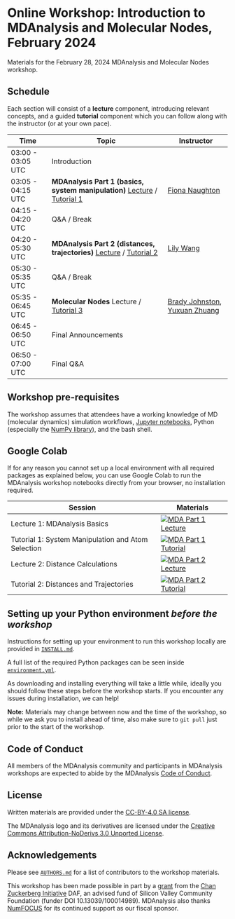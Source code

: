 # Online Workshop: Introduction to MDAnalysis and Molecular Nodes, February 2024
Materials for the February 28, 2024 MDAnalysis and Molecular Nodes workshop.

## Schedule

Each section will consist of a **lecture** component, introducing relevant concepts, 
and a guided **tutorial** component which you can follow along with the instructor 
(or at your own pace).

| Time | Topic | Instructor |
|-----|-----|-----|
|03:00 - 03:05 UTC | Introduction | |
|03:05 - 04:15 UTC | **MDAnalysis Part 1 (basics, system manipulation)** [Lecture](https://github.com/MDAnalysis/MDAnalysisWorkshop-Intro0.5Day/blob/feb24-ws/notebooks/Lecture1_MDAnalysisBasics.ipynb) / [Tutorial 1](https://github.com/MDAnalysis/MDAnalysisWorkshop-Intro0.5Day/blob/oct23-ws/notebooks/Tutorial1_System_Manipulation.ipynb) | [Fiona Naughton](https://github.com/fiona-naughton) |
|04:15 - 04:20 UTC | Q&A / Break| |
|04:20 - 05:30 UTC | **MDAnalysis Part 2 (distances, trajectories)** [Lecture](https://github.com/MDAnalysis/MDAnalysisWorkshop-Intro0.5Day/blob/oct23-ws/notebooks/Lecture2_Distance_calculations.ipynb) / [Tutorial 2](https://github.com/MDAnalysis/MDAnalysisWorkshop-Intro0.5Day/blob/oct23-ws/notebooks/Tutorial2_Distances_Trajectories.ipynb) | [Lily Wang](https://github.com/lilyminium) | 
|05:30 - 05:35 UTC | Q&A / Break ||
|05:35 - 06:45 UTC | **Molecular Nodes** Lecture / [Tutorial 3](https://github.com/MDAnalysis/MDAnalysisWorkshop-Intro0.5Day/blob/feb24-ws/notebooks/Tutorial3_Interactive_Blender.ipynb) | [Brady Johnston](https://github.com/BradyAJohnston), [Yuxuan Zhuang](https://github.com/yuxuanzhuang) |
|06:45 - 06:50 UTC | Final Announcements ||
|06:50 - 07:00 UTC | Final Q&A ||

## Workshop pre-requisites

The workshop assumes that attendees have a working knowledge of MD (molecular dynamics) simulation workflows, [Jupyter notebooks][1], Python (especially the [NumPy library][2]), and the bash shell.


## Google Colab


If for any reason you cannot set up a local environment with all required packages as explained below, you can use Google Colab to run the MDAnalysis workshop notebooks directly from your browser, no installation required. 

| Session                 | Materials |
|-------------------------|-----------|
| Lecture 1: MDAnalysis Basics| [![MDA Part 1 Lecture](https://colab.research.google.com/assets/colab-badge.svg)](https://colab.research.google.com/github/MDAnalysis/MDAnalysisWorkshop-Intro0.5Day/blob/feb24-ws/notebooks/Lecture1_MDAnalysisBasics.ipynb) |
| Tutorial 1: System Manipulation and Atom Selection  | [![MDA Part 1 Tutorial](https://colab.research.google.com/assets/colab-badge.svg)](https://colab.research.google.com/github/MDAnalysis/MDAnalysisWorkshop-Intro0.5Day/blob/feb24-ws/notebooks/Tutorial1_System_Manipulation.ipynb) |
| Lecture 2: Distance Calculations | [![MDA Part 2 Lecture](https://colab.research.google.com/assets/colab-badge.svg)](https://colab.research.google.com/github/MDAnalysis/MDAnalysisWorkshop-Intro0.5Day/blob/feb24-ws/notebooks/Lecture2_Distance_calculations.ipynb) |
| Tutorial 2: Distances and Trajectories | [![MDA Part 2 Tutorial](https://colab.research.google.com/assets/colab-badge.svg)](https://colab.research.google.com/github/MDAnalysis/MDAnalysisWorkshop-Intro0.5Day/blob/feb24-ws/notebooks/Tutorial2_Distances_Trajectories.ipynb) |


## Setting up your Python environment *before the workshop*

<!--The workshop will be in a blended learning environment and hands-on. You will need a working installation of MDAnalysis and related packages including data to analyze in order to participate. The full installation may take up to about 1 GB of space (mostly for data, which you can delete after the workshop).--> 

Instructions for setting up your environment to run this workshop locally
are provided in [`INSTALL.md`](INSTALL.md).

A full list of the required Python packages can be seen inside [`environment.yml`](environment.yml).

As downloading and installing everything will take a little while, ideally you should follow these steps before the workshop starts. If you encounter any issues during installation, we can help!

**Note:** Materials may change between now and the time of the workshop, so while we ask you to install ahead of time, also make sure to `git pull` just prior to the start of the workshop.


## Code of Conduct

All members of the MDAnalysis community and participants in MDAnalysis workshops are expected to abide by the MDAnalysis [Code of Conduct](https://www.mdanalysis.org/pages/conduct/).

## License

Written materials are provided under the [CC-BY-4.0 SA license](LICENSE.md).

The MDAnalysis logo and its derivatives are licensed under the [Creative Commons Attribution-NoDerivs 3.0 Unported License](https://creativecommons.org/licenses/by-nd/3.0/deed.en).

## Acknowledgements

Please see [`AUTHORS.md`](AUTHORS.md) for a list of contributors to the workshop
materials.

This workshop has been made possible in part by a [grant](https://chanzuckerberg.com/eoss/proposals/mdanalysis-outreach-and-project-manager/) from the [Chan Zuckerberg Initiative](https://chanzuckerberg.com/) DAF, an advised fund of Silicon Valley Community Foundation (funder DOI 10.13039/100014989). MDAnalysis also thanks [NumFOCUS](https://numfocus.org/) for its continued support as our fiscal sponsor.

##
[1]: https://jupyter-notebook.readthedocs.io/en/stable/
[2]: https://numpy.org/

